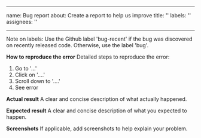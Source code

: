 
---
name: Bug report
about: Create a report to help us improve
title: ''
labels: ''
assignees: ''

---
Note on labels: Use the Github label 'bug-recent' if the bug was discovered on recently released code. Otherwise, use the label 'bug'.

**How to reproduce the error**
Detailed steps to reproduce the error:
1. Go to '...'
2. Click on '....'
3. Scroll down to '....'
4. See error

**Actual result**
A clear and concise description of what actually happened.

**Expected result**
A clear and concise description of what you expected to happen.

**Screenshots**
If applicable, add screenshots to help explain your problem.
